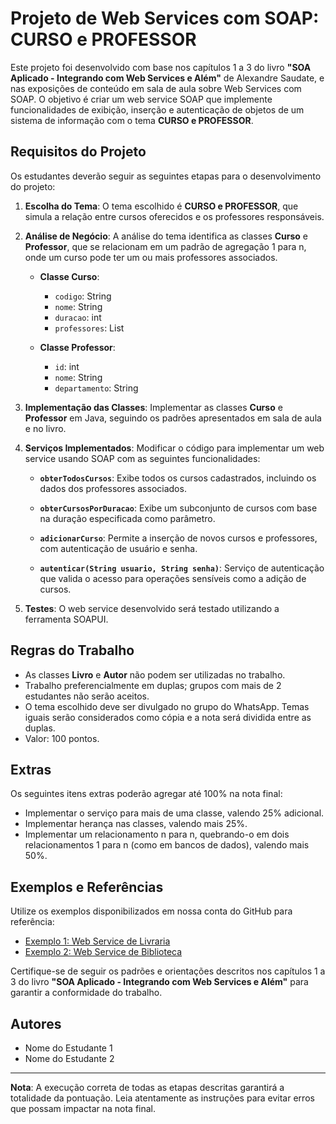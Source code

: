 # Projeto de Web Services com SOAP: CURSO e PROFESSOR

Este projeto foi desenvolvido com base nos capítulos 1 a 3 do livro **"SOA Aplicado - Integrando com Web Services e Além"** de Alexandre Saudate, e nas exposições de conteúdo em sala de aula sobre Web Services com SOAP. O objetivo é criar um web service SOAP que implemente funcionalidades de exibição, inserção e autenticação de objetos de um sistema de informação com o tema **CURSO e PROFESSOR**.

## Requisitos do Projeto

Os estudantes deverão seguir as seguintes etapas para o desenvolvimento do projeto:

1. **Escolha do Tema**: 
   O tema escolhido é **CURSO e PROFESSOR**, que simula a relação entre cursos oferecidos e os professores responsáveis.

2. **Análise de Negócio**:
   A análise do tema identifica as classes **Curso** e **Professor**, que se relacionam em um padrão de agregação 1 para n, onde um curso pode ter um ou mais professores associados. 

   - **Classe Curso**:
     - `codigo`: String
     - `nome`: String
     - `duracao`: int
     - `professores`: List<Professor>

   - **Classe Professor**:
     - `id`: int
     - `nome`: String
     - `departamento`: String

3. **Implementação das Classes**:
   Implementar as classes **Curso** e **Professor** em Java, seguindo os padrões apresentados em sala de aula e no livro.

4. **Serviços Implementados**:
   Modificar o código para implementar um web service usando SOAP com as seguintes funcionalidades:

   - **`obterTodosCursos`**: 
     Exibe todos os cursos cadastrados, incluindo os dados dos professores associados.

   - **`obterCursosPorDuracao`**: 
     Exibe um subconjunto de cursos com base na duração especificada como parâmetro.

   - **`adicionarCurso`**: 
     Permite a inserção de novos cursos e professores, com autenticação de usuário e senha.

   - **`autenticar(String usuario, String senha)`**:
     Serviço de autenticação que valida o acesso para operações sensíveis como a adição de cursos.

5. **Testes**:
   O web service desenvolvido será testado utilizando a ferramenta SOAPUI.

## Regras do Trabalho

- As classes **Livro** e **Autor** não podem ser utilizadas no trabalho.
- Trabalho preferencialmente em duplas; grupos com mais de 2 estudantes não serão aceitos.
- O tema escolhido deve ser divulgado no grupo do WhatsApp. Temas iguais serão considerados como cópia e a nota será dividida entre as duplas.
- Valor: 100 pontos.

## Extras

Os seguintes itens extras poderão agregar até 100% na nota final:

- Implementar o serviço para mais de uma classe, valendo 25% adicional.
- Implementar herança nas classes, valendo mais 25%.
- Implementar um relacionamento n para n, quebrando-o em dois relacionamentos 1 para n (como em bancos de dados), valendo mais 50%.

## Exemplos e Referências

Utilize os exemplos disponibilizados em nossa conta do GitHub para referência:

- [Exemplo 1: Web Service de Livraria](link_do_exemplo_1)
- [Exemplo 2: Web Service de Biblioteca](link_do_exemplo_2)

Certifique-se de seguir os padrões e orientações descritos nos capítulos 1 a 3 do livro **"SOA Aplicado - Integrando com Web Services e Além"** para garantir a conformidade do trabalho.

## Autores

- Nome do Estudante 1
- Nome do Estudante 2

---

**Nota**: A execução correta de todas as etapas descritas garantirá a totalidade da pontuação. Leia atentamente as instruções para evitar erros que possam impactar na nota final.
